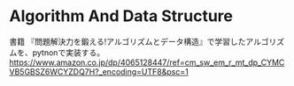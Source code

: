 # Algorithm And Data Structure

書籍 『問題解決力を鍛える!アルゴリズムとデータ構造』で学習したアルゴリズムを、pytnonで実装する。
https://www.amazon.co.jp/dp/4065128447/ref=cm_sw_em_r_mt_dp_CYMCVB5GBSZ6WCYZDQ7H?_encoding=UTF8&psc=1
